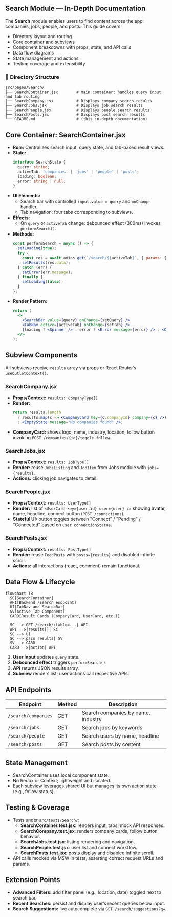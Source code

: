 ## Search Module — In-Depth Documentation

The **Search** module enables users to find content across the app: companies, jobs, people, and posts. This guide covers:

- Directory layout and routing
- Core container and subviews
- Component breakdowns with props, state, and API calls
- Data flow diagrams
- State management and actions
- Testing coverage and extensibility

### 📁 Directory Structure
```text
src/pages/Search/
├── SearchContainer.jsx        # Main container: handles query input and tab routing
├── SearchCompany.jsx          # Displays company search results
├── SearchJobs.jsx             # Displays job search results
├── SearchPeople.jsx           # Displays people search results
├── SearchPosts.jsx            # Displays post search results
└── README.md                  # (this in-depth documentation)
```

## Core Container: SearchContainer.jsx
- **Role:** Centralizes search input, query state, and tab-based result views.
- **State:**
  ```ts
  interface SearchState {
    query: string;
    activeTab: 'companies' | 'jobs' | 'people' | 'posts';
    loading: boolean;
    error: string | null;
  }
  ```
- **UI Elements:**
  - Search bar with controlled `input.value = query` and `onChange` handler.
  - Tab navigation: four tabs corresponding to subviews.
- **Effects:**
  - On `query` or `activeTab` change: debounced effect (300ms) invokes `performSearch()`.
- **Methods:**
  ```js
  const performSearch = async () => {
    setLoading(true);
    try {
      const res = await axios.get(`/search/${activeTab}`, { params: { q: query } });
      setResults(res.data);
    } catch (err) {
      setError(err.message);
    } finally {
      setLoading(false);
    }
  };
  ```
- **Render Pattern:**
  ```jsx
  return (
    <>
      <SearchBar value={query} onChange={setQuery} />
      <TabNav active={activeTab} onChange={setTab} />
      {loading ? <Spinner /> : error ? <Error message={error} /> : <Outlet data={results} />}
    </>
  );
  ```

## Subview Components

All subviews receive `results` array via props or React Router’s `useOutletContext()`.

### SearchCompany.jsx
- **Props/Context:** `results: CompanyType[]`
- **Render:**
  ```jsx
  return results.length
    ? results.map(c => <CompanyCard key={c.companyId} company={c} />)
    : <EmptyState message="No companies found" />;
  ```
- **CompanyCard:** shows logo, name, industry, location, follow button invoking `POST /companies/{id}/toggle-follow`.

### SearchJobs.jsx
- **Props/Context:** `results: JobType[]`
- **Render:** reuse `JobsListing` and `JobItem` from Jobs module with `jobs={results}`.
- **Actions:** clicking job navigates to detail.

### SearchPeople.jsx
- **Props/Context:** `results: UserType[]`
- **Render:** list of `<UserCard key={user.id} user={user} />` showing avatar, name, headline, connect button (`POST /connections`).
- **Stateful UI:** button toggles between "Connect" / "Pending" / "Connected" based on `user.connectionStatus`.

### SearchPosts.jsx
- **Props/Context:** `results: PostType[]`
- **Render:** reuse `FeedPosts` with `posts={results}` and disabled infinite scroll.
- **Actions:** all interactions (react, comment) remain functional.

## Data Flow & Lifecycle
```mermaid
flowchart TB
  SC[SearchContainer]
  API[Backend /search endpoint]
  UI[TabNav and SearchBar]
  SV[Active Tab Component]
  CARD[Result Cards (CompanyCard, UserCard, etc.)]

  SC -->|GET /search/:tab?q=...| API
  API -->|results[]| SC
  SC --> UI
  SC -->|pass results| SV
  SV --> CARD
  CARD -->|action| API
```
1. **User input** updates `query` state.
2. **Debounced effect** triggers `performSearch()`.
3. **API** returns JSON results array.
4. **Subview** renders list; user actions call respective APIs.

## API Endpoints
| Endpoint               | Method | Description                                  |
|------------------------|--------|----------------------------------------------|
| `/search/companies`    | GET    | Search companies by name, industry           |
| `/search/jobs`         | GET    | Search jobs by keywords                      |
| `/search/people`       | GET    | Search users by name, headline               |
| `/search/posts`        | GET    | Search posts by content                      |

## State Management
- SearchContainer uses local component state.
- No Redux or Context; lightweight and isolated.
- Each subview leverages shared UI but manages its own action state (e.g., follow status).

## Testing & Coverage
- Tests under `src/tests/Search/`:
  - **SearchContainer.test.jsx**: renders input, tabs, mock API responses.
  - **SearchCompany.test.jsx**: renders company cards, follow button behavior.
  - **SearchJobs.test.jsx**: listing rendering and navigation.
  - **SearchPeople.test.jsx**: user list and connect workflow.
  - **SearchPosts.test.jsx**: posts display and disabled infinite scroll.
- API calls mocked via MSW in tests, asserting correct request URLs and params.

## Extension Points
- **Advanced Filters:** add filter panel (e.g., location, date) toggled next to search bar.
- **Recent Searches:** persist and display user’s recent queries below input.
- **Search Suggestions:** live autocomplete via `GET /search/suggestions?q=`.
